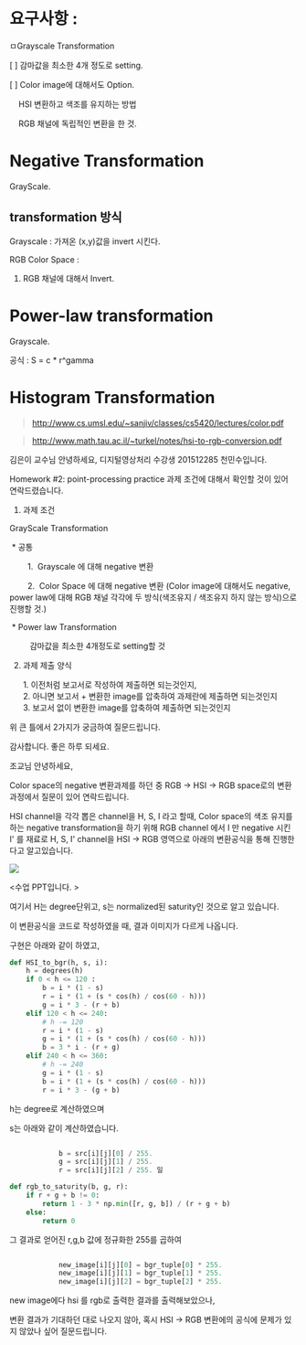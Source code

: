# 요구사항 :

ㅁGrayscale Transformation 

[ ] 감마값을 최소한 4개 정도로 setting.

[ ] Color image에 대해서도 Option.    

    HSI 변환하고 색조를 유지하는 방법

    RGB 채널에 독립적인 변환을 한 것.

# Negative Transformation

GrayScale.

## transformation 방식

Grayscale : 가져온 (x,y)값을 invert 시킨다.

RGB Color Space : 

1. RGB 채널에 대해서 Invert.

# Power-law transformation

Grayscale.

공식 : S = c * r^gamma

# Histogram Transformation









> http://www.cs.umsl.edu/~sanjiv/classes/cs5420/lectures/color.pdf

> http://www.math.tau.ac.il/~turkel/notes/hsi-to-rgb-conversion.pdf
> 
> 









김은이 교수님 안녕하세요, 디지털영상처리 수강생 201512285 천민수입니다.

Homework #2: point-processing practice 과제 조건에 대해서 확인할 것이 있어 연락드렸습니다.

1. 과제 조건

GrayScale Transformation 

 * 공통

        1.  Grayscale 에 대해 negative 변환

        2.  Color Space 에 대해 negative 변환 (Color image에 대해서도 negative, power law에 대해 RGB 채널 각각에 두 방식(색조유지 / 색조유지 하지 않는 방식)으로 진행할 것.)              

 * Power law Transformation

         감마값을 최소한 4개정도로 setting할 것 

2. 과제 제출 양식

      1. 이전처럼 보고서로 작성하여 제출하면 되는것인지,  
      2. 아니면 보고서 + 변환한 image를 압축하여 과제란에 제출하면 되는것인지  
      3. 보고서 없이 변환한 image를 압축하여 제출하면 되는것인지  

위 큰 틀에서 2가지가 궁금하여 질문드립니다.  

감사합니다. 좋은 하루 되세요.





조교님 안녕하세요, 

Color space의 negative 변환과제를 하던 중 RGB -> HSI -> RGB space로의 변환과정에서 질문이 있어 연락드립니다.



HSI channel을 각각 뽑은 channel을 H, S, I 라고 할때,
Color space의 색조 유지를 하는 negative transformation을 하기 위해 RGB channel 에서   I 만 negative 시킨 I' 를 재료로
H, S, I' channel을 HSI -> RGB 영역으로 아래의 변환공식을 통해 진행한다고 알고있습니다. 



![](C:\Users\MINSOO\AppData\Roaming\marktext\images\2022-03-30-18-46-43-image.png)

<수업 PPT입니다. >



여기서 H는 degree단위고, s는 normalized된 saturity인 것으로 알고 있습니다.

이 변환공식을 코드로 작성하였을 때, 결과 이미지가 다르게 나옵니다.



구현은 아래와 같이 하였고, 





```python
def HSI_to_bgr(h, s, i):
    h = degrees(h)
    if 0 < h <= 120 :
        b = i * (1 - s)
        r = i * (1 + (s * cos(h) / cos(60 - h)))
        g = i * 3 - (r + b)
    elif 120 < h <= 240:
        # h -= 120
        r = i * (1 - s)
        g = i * (1 + (s * cos(h) / cos(60 - h)))
        b = 3 * i - (r + g)
    elif 240 < h <= 360:
        # h -= 240
        g = i * (1 - s)
        b = i * (1 + (s * cos(h) / cos(60 - h)))
        r = i * 3 - (g + b)
```




h는 degree로 계산하였으며

s는 아래와 같이 계산하였습니다.

```python

            b = src[i][j][0] / 255.
            g = src[i][j][1] / 255.
            r = src[i][j][2] / 255. 일 

def rgb_to_saturity(b, g, r):
    if r + g + b != 0:
        return 1 - 3 * np.min([r, g, b]) / (r + g + b)
    else:
        return 0
```



그 결과로 얻어진 r,g,b 값에 정규화한 255를 곱하여



```python

            new_image[i][j][0] = bgr_tuple[0] * 255.
            new_image[i][j][1] = bgr_tuple[1] * 255.
            new_image[i][j][2] = bgr_tuple[2] * 255.
```

new image에다 hsi 를 rgb로 출력한 결과를 출력해보았으나, 



변환 결과가 기대하던 대로 나오지 않아, 혹시 HSI -> RGB 변환에의 공식에 문제가 있지 않았나 싶어 질문드립니다.
